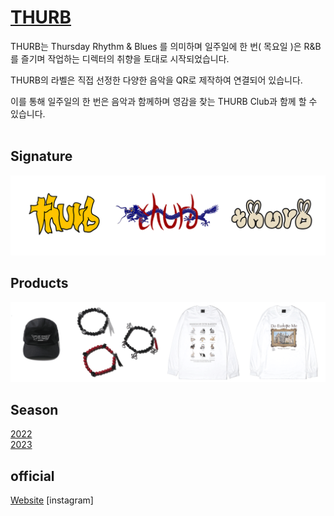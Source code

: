 # [THURB](https://youtu.be/errE4wvT94Q)


THURB는 Thursday Rhythm & Blues 를 의미하며 일주일에 한 번( 목요일 )은 R&B를 즐기며 작업하는 디렉터의 취향을 토대로 시작되었습니다.

THURB의 라벨은 직접 선정한 다양한 음악을 QR로 제작하여 연결되어 있습니다.

이를 통해 일주일의 한 번은 음악과 함께하며 영감을 찾는 THURB Club과 함께 할 수 있습니다.<br><br>

## Signature
<img src="./img/1.png" width="700" >

## Products
<img src="./img/2.png" width="900" >

## Season

[2022](https://github.com/users/pory42/projects/1)<br>
[2023](https://github.com/users/pory42/projects/2)

## official
[Website](https://thurb.kr)
[instagram]

